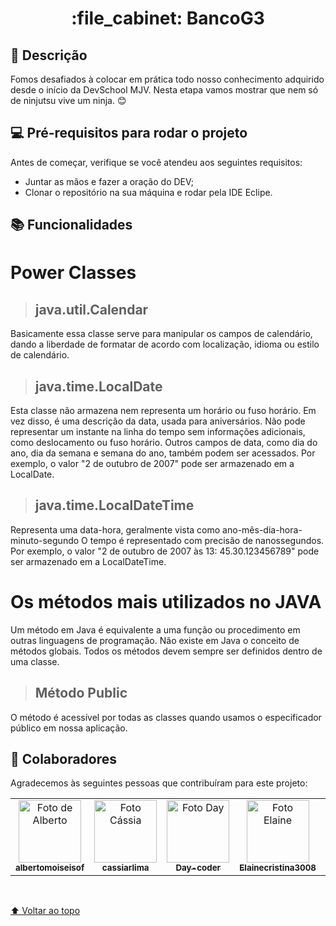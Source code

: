<h1 align="center">:file_cabinet: BancoG3 </h1>
  
 ## :memo: Descrição
Fomos desafiados à colocar em prática todo nosso conhecimento adquirido desde o início da DevSchool MJV. Nesta etapa vamos mostrar que nem só de ninjutsu vive um ninja. 😊

## 💻 Pré-requisitos para rodar o projeto

Antes de começar, verifique se você atendeu aos seguintes requisitos:
<!---Adicionar, duplicar ou remover conforme necessário--->
* Juntar as mãos e fazer a oração do DEV; 
* Clonar o repositório na sua máquina e rodar pela IDE Eclipe.

## :books: Funcionalidades
  # **Power Classes**

>## java.util.Calendar
Basicamente essa classe serve para manipular os campos de calendário, dando a liberdade de formatar de acordo com localização, idioma ou estilo de calendário.

>## java.time.LocalDate
Esta classe não armazena nem representa um horário ou fuso horário. Em vez disso, é uma descrição da data, usada para aniversários. Não pode representar um instante na linha do tempo sem informações adicionais, como deslocamento ou fuso horário. Outros campos de data, como dia do ano, dia da semana e semana do ano, também podem ser acessados. Por exemplo, o valor "2 de outubro de 2007" pode ser armazenado em a LocalDate.

>## java.time.LocalDateTime
Representa uma data-hora, geralmente vista como ano-mês-dia-hora-minuto-segundo O tempo é representado com precisão de nanossegundos. Por exemplo, o valor "2 de outubro de 2007 às 13: 45.30.123456789" pode ser armazenado em a LocalDateTime.

# **Os métodos mais utilizados no JAVA**
Um método em Java é equivalente a uma função ou procedimento em outras linguagens de programação. Não existe em Java o conceito de métodos globais. Todos os métodos devem sempre ser definidos dentro de uma classe.

>## Método Public
O método é acessível por todas as classes quando usamos o especificador público em nossa aplicação.
<br>

## 🤝 Colaboradores

Agradecemos às seguintes pessoas que contribuíram para este projeto:

<table>
  <tr>
    <td align="center">
      <a href="https://github.com/albertomoiseisof">
        <img src="https://avatars.githubusercontent.com/u/96124902?v=4" width="100px;" height="100px" alt="Foto de Alberto"/><br>
        <sub>
          <b>albertomoiseisof</b>
        </sub>
      </a>
    </td>
    <td align="center">
      <a href="https://github.com/cassiarlima">
        <img src="https://avatars.githubusercontent.com/u/89136471?v=4" width="100px;" height="100px" alt="Foto Cássia"/><br>
        <sub>
          <b>cassiarlima</b>
        </sub>
      </a>
    </td>
    <td align="center">
      <a href="https://github.com/Day-coder">
        <img src="https://avatars.githubusercontent.com/u/76756753?v=4" width="100px;" height="100px" alt="Foto Day"/><br>
        <sub>
          <b>Day-coder</b>
        </sub>
      </a>
    </td>
    <td align="center">
      <a href="https://github.com/Elainecristina3008">
        <img src="https://avatars.githubusercontent.com/u/59236894?v=4" width="100px;" height="100px" alt="Foto Elaine"/><br>
        <sub>
          <b>Elainecristina3008</b>
        </sub>
      </a>
    </td>
     <td align="center">
      <a href="https://github.com/LigiaDuarte">
        <img src="https://avatars.githubusercontent.com/u/86318295?v=4" width="100px;" height="100px" alt="Foto Ligia"/><br>
        <sub>
          <b>LigiaDuarte</b>
        </sub>
      </a>
    </td>
    <td align="center">
      <a href="https://github.com/tamillessouza">
        <img src="https://avatars.githubusercontent.com/u/96421939?v=4" width="100px;" height="100px" alt="Foto Tamilles"/><br>
        <sub>
          <b>tamillessouza</b>
        </sub>
      </a>
    </td>
  </tr>
</table>
<br>

[⬆ Voltar ao topo](#nome-do-projeto)<br>
